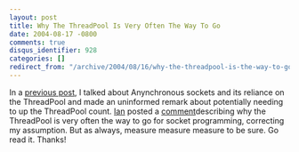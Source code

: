 ```yaml
---
layout: post
title: Why The ThreadPool Is Very Often The Way To Go
date: 2004-08-17 -0800
comments: true
disqus_identifier: 928
categories: []
redirect_from: "/archive/2004/08/16/why-the-threadpool-is-the-way-to-go.aspx/"
---
```


In a [previous post](https://haacked.com/archive/2004/08/10/895.aspx), I
talked about Anynchronous sockets and its reliance on the ThreadPool and
made an uninformed remark about potentially needing to up the ThreadPool
count. [Ian](http://www.interact-sw.co.uk/iangblog/) posted a
[comment](https://haacked.com/archive/2004/08/10/895.aspx#924)describing
why the ThreadPool is very often the way to go for socket programming,
correcting my assumption. But as always, measure measure measure to be
sure. Go read it. Thanks!

